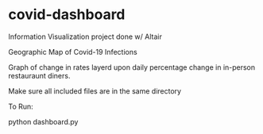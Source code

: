 # covid-dashboard

Information Visualization project done w/ Altair

Geographic Map of Covid-19 Infections

Graph of change in rates layerd upon daily percentage change in in-person restauraunt diners.



Make sure all included files are in the same directory

To Run:

python dashboard.py
